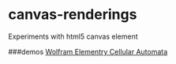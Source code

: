 canvas-renderings
=================

Experiments with html5 canvas element

###demos
[Wolfram Elementry Cellular Automata](http://mmcfarland.github.io/canvas-renderings/)
